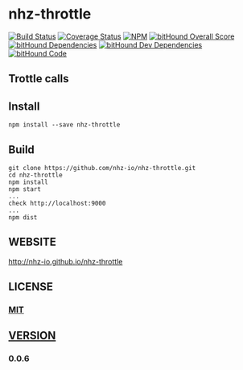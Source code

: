 # nhz-throttle 

[![Build Status][travis-image]][travis-url]
[![Coverage Status](https://coveralls.io/repos/github/nhz-io/nhz-throttle/badge.svg?branch=master)](https://coveralls.io/github/nhz-io/nhz-throttle?branch=master)
[![NPM][npm-image]][npm-url]
[![bitHound Overall Score](https://www.bithound.io/github/nhz-io/nhz-throttle/badges/score.svg)](https://www.bithound.io/github/nhz-io/nhz-throttle)
[![bitHound Dependencies](https://www.bithound.io/github/nhz-io/nhz-throttle/badges/dependencies.svg)](https://www.bithound.io/github/nhz-io/nhz-throttle/master/dependencies/npm)
[![bitHound Dev Dependencies](https://www.bithound.io/github/nhz-io/nhz-throttle/badges/devDependencies.svg)](https://www.bithound.io/github/nhz-io/nhz-throttle/master/dependencies/npm)
[![bitHound Code](https://www.bithound.io/github/nhz-io/nhz-throttle/badges/code.svg)](https://www.bithound.io/github/nhz-io/nhz-throttle)

## Trottle calls

## Install
```
npm install --save nhz-throttle
```

## Build
```
git clone https://github.com/nhz-io/nhz-throttle.git
cd nhz-throttle
npm install
npm start
...
check http://localhost:9000
...
npm dist
```

## WEBSITE
http://nhz-io.github.io/nhz-throttle

## LICENSE

### [MIT](LICENSE)

## [VERSION](HISTORY.md)
### 0.0.6

[travis-image]: https://travis-ci.org/nhz-io/nhz-throttle.svg
[travis-url]: https://travis-ci.org/nhz-io/nhz-throttle

[npm-image]: https://img.shields.io/npm/v/nhz-throttle.svg?style=flat
[npm-url]: https://www.npmjs.com/package/nhz-throttle

[gh-pages]: http://nhz-io.github.io/nhz-throttle

